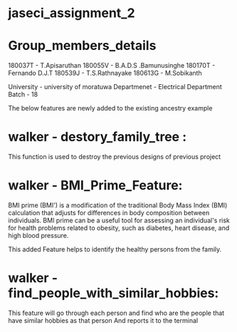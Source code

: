 # jaseci_assignment_2

# Group_members_details
180037T - T.Apisaruthan
180055V - B.A.D.S .Bamunusinghe
180170T - Fernando D.J.T
180539J - T.S.Rathnayake
180613G - M.Sobikanth 

University - university of moratuwa
Departmenet - Electrical Department
Batch - 18

The below features are newly added to the existing ancestry example
# walker - destory_family_tree :
This function is used to destroy the previous designs of previous project

# walker - BMI_Prime_Feature: 
BMI prime (BMI') is a modification of the traditional Body Mass Index (BMI) calculation that adjusts for differences in body composition between individuals. BMI prime can be a useful tool for assessing an individual's risk for health problems related to obesity, such as diabetes, heart disease, and high blood pressure.

This added Feature helps to identify the healthy persons from the family.

# walker - find_people_with_similar_hobbies:
This feature will go through each person and find who are the people that have similar hobbies as that person
And reports it to the terminal 
